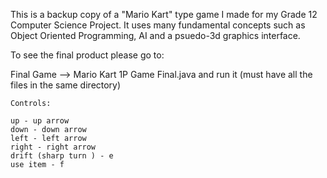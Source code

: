 This is a backup copy of a "Mario Kart" type game I made for my Grade 12 Computer Science Project. It uses many fundamental concepts such as Object Oriented Programming, AI and a psuedo-3d graphics interface.

To see the final product please go to:

Final Game --> Mario Kart 1P Game Final.java and run it (must have all the files in the same directory)

	Controls:

	up - up arrow
	down - down arrow
	left - left arrow
	right - right arrow
	drift (sharp turn ) - e
	use item - f

